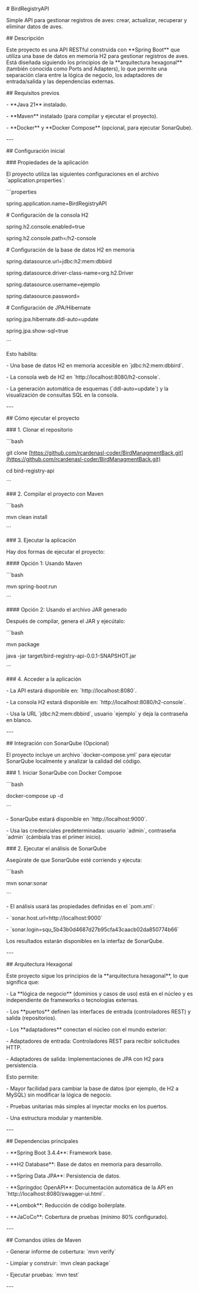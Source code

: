 \# BirdRegistryAPI

Simple API para gestionar registros de aves: crear, actualizar, recuperar y eliminar datos de aves.

\## Descripción

Este proyecto es una API RESTful construida con \*\*Spring Boot\*\* que utiliza una base de datos en memoria H2 para gestionar registros de aves. Está diseñada siguiendo los principios de la \*\*arquitectura hexagonal\*\* (también conocida como Ports and Adapters), lo que permite una separación clara entre la lógica de negocio, los adaptadores de entrada/salida y las dependencias externas.

\## Requisitos previos

\- \*\*Java 21\*\* instalado.

\- \*\*Maven\*\* instalado (para compilar y ejecutar el proyecto).

\- \*\*Docker\*\* y \*\*Docker Compose\*\* (opcional, para ejecutar SonarQube).

\---

\## Configuración inicial

\### Propiedades de la aplicación

El proyecto utiliza las siguientes configuraciones en el archivo \`application.properties\`:

\`\`\`properties

spring.application.name=BirdRegistryAPI

\# Configuración de la consola H2

spring.h2.console.enabled=true

spring.h2.console.path=/h2-console

\# Configuración de la base de datos H2 en memoria

spring.datasource.url=jdbc:h2:mem:dbbird

spring.datasource.driver-class-name=org.h2.Driver

spring.datasource.username=ejemplo

spring.datasource.password=

\# Configuración de JPA/Hibernate

spring.jpa.hibernate.ddl-auto=update

spring.jpa.show-sql=true

\`\`\`

Esto habilita:

\- Una base de datos H2 en memoria accesible en \`jdbc:h2:mem:dbbird\`.

\- La consola web de H2 en \`http://localhost:8080/h2-console\`.

\- La generación automática de esquemas (\`ddl-auto=update\`) y la visualización de consultas SQL en la consola.

\---

\## Cómo ejecutar el proyecto

\### 1. Clonar el repositorio

\`\`\`bash

git clone [https://github.com/rcardenasl-coder/BirdManagmentBack.git](https://github.com/rcardenasl-coder/BirdManagmentBack.git)

cd bird-registry-api

\`\`\`

\### 2. Compilar el proyecto con Maven

\`\`\`bash

mvn clean install

\`\`\`

\### 3. Ejecutar la aplicación

Hay dos formas de ejecutar el proyecto:

\#### Opción 1: Usando Maven

\`\`\`bash

mvn spring-boot:run

\`\`\`

\#### Opción 2: Usando el archivo JAR generado

Después de compilar, genera el JAR y ejecútalo:

\`\`\`bash

mvn package

java -jar target/bird-registry-api-0.0.1-SNAPSHOT.jar

\`\`\`

\### 4. Acceder a la aplicación

\- La API estará disponible en: \`http://localhost:8080\`.

\- La consola H2 estará disponible en: \`http://localhost:8080/h2-console\`.

\- Usa la URL \`jdbc:h2:mem:dbbird\`, usuario \`ejemplo\` y deja la contraseña en blanco.

\---

\## Integración con SonarQube (Opcional)

El proyecto incluye un archivo \`docker-compose.yml\` para ejecutar SonarQube localmente y analizar la calidad del código.

\### 1. Iniciar SonarQube con Docker Compose

\`\`\`bash

docker-compose up -d

\`\`\`

\- SonarQube estará disponible en \`http://localhost:9000\`.

\- Usa las credenciales predeterminadas: usuario \`admin\`, contraseña \`admin\` (cámbiala tras el primer inicio).

\### 2. Ejecutar el análisis de SonarQube

Asegúrate de que SonarQube esté corriendo y ejecuta:

\`\`\`bash

mvn sonar:sonar

\`\`\`

\- El análisis usará las propiedades definidas en el \`pom.xml\`:

\- \`sonar.host.url=http://localhost:9000\`

\- \`sonar.login=squ\_5b43b0d4687d27b95cfa43caacb02da850774b66\`

Los resultados estarán disponibles en la interfaz de SonarQube.

\---

\## Arquitectura Hexagonal

Este proyecto sigue los principios de la \*\*arquitectura hexagonal\*\*, lo que significa que:

\- La \*\*lógica de negocio\*\* (dominios y casos de uso) está en el núcleo y es independiente de frameworks o tecnologías externas.

\- Los \*\*puertos\*\* definen las interfaces de entrada (controladores REST) y salida (repositorios).

\- Los \*\*adaptadores\*\* conectan el núcleo con el mundo exterior:

\- Adaptadores de entrada: Controladores REST para recibir solicitudes HTTP.

\- Adaptadores de salida: Implementaciones de JPA con H2 para persistencia.

Esto permite:

\- Mayor facilidad para cambiar la base de datos (por ejemplo, de H2 a MySQL) sin modificar la lógica de negocio.

\- Pruebas unitarias más simples al inyectar mocks en los puertos.

\- Una estructura modular y mantenible.

\---

\## Dependencias principales

\- \*\*Spring Boot 3.4.4\*\*: Framework base.

\- \*\*H2 Database\*\*: Base de datos en memoria para desarrollo.

\- \*\*Spring Data JPA\*\*: Persistencia de datos.

\- \*\*Springdoc OpenAPI\*\*: Documentación automática de la API en \`http://localhost:8080/swagger-ui.html\`.

\- \*\*Lombok\*\*: Reducción de código boilerplate.

\- \*\*JaCoCo\*\*: Cobertura de pruebas (mínimo 80% configurado).

\---

\## Comandos útiles de Maven

\- Generar informe de cobertura: \`mvn verify\`

\- Limpiar y construir: \`mvn clean package\`

\- Ejecutar pruebas: \`mvn test\`

\---
